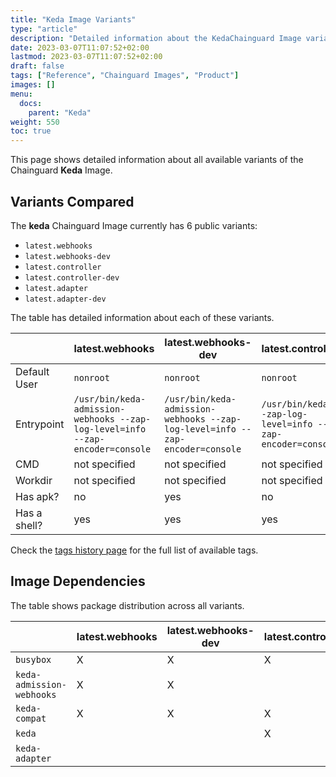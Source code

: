 ```yaml
---
title: "Keda Image Variants"
type: "article"
description: "Detailed information about the KedaChainguard Image variants"
date: 2023-03-07T11:07:52+02:00
lastmod: 2023-03-07T11:07:52+02:00
draft: false
tags: ["Reference", "Chainguard Images", "Product"]
images: []
menu:
  docs:
    parent: "Keda"
weight: 550
toc: true
---
```


This page shows detailed information about all available variants of the Chainguard **Keda** Image.

## Variants Compared
The **keda** Chainguard Image currently has 6 public variants: 

- `latest.webhooks`
- `latest.webhooks-dev`
- `latest.controller`
- `latest.controller-dev`
- `latest.adapter`
- `latest.adapter-dev`

The table has detailed information about each of these variants.

|              | latest.webhooks                                                               | latest.webhooks-dev                                                           | latest.controller                                          | latest.controller-dev                                      | latest.adapter                                                      | latest.adapter-dev                                                  |
|--------------|-------------------------------------------------------------------------------|-------------------------------------------------------------------------------|------------------------------------------------------------|------------------------------------------------------------|---------------------------------------------------------------------|---------------------------------------------------------------------|
| Default User | `nonroot`                                                                     | `nonroot`                                                                     | `nonroot`                                                  | `nonroot`                                                  | `nonroot`                                                           | `nonroot`                                                           |
| Entrypoint   | `/usr/bin/keda-admission-webhooks --zap-log-level=info --zap-encoder=console` | `/usr/bin/keda-admission-webhooks --zap-log-level=info --zap-encoder=console` | `/usr/bin/keda --zap-log-level=info --zap-encoder=console` | `/usr/bin/keda --zap-log-level=info --zap-encoder=console` | `/usr/bin/keda-adapter --secure-port=6443 --logtostderr=true --v=0` | `/usr/bin/keda-adapter --secure-port=6443 --logtostderr=true --v=0` |
| CMD          | not specified                                                                 | not specified                                                                 | not specified                                              | not specified                                              | not specified                                                       | not specified                                                       |
| Workdir      | not specified                                                                 | not specified                                                                 | not specified                                              | not specified                                              | not specified                                                       | not specified                                                       |
| Has apk?     | no                                                                            | yes                                                                           | no                                                         | yes                                                        | no                                                                  | yes                                                                 |
| Has a shell? | yes                                                                           | yes                                                                           | yes                                                        | yes                                                        | yes                                                                 | yes                                                                 |

Check the [tags history page](/chainguard/chainguard-images/reference/keda/tags_history/) for the full list of available tags.
## Image Dependencies
The table shows package distribution across all variants.

|                           | latest.webhooks | latest.webhooks-dev | latest.controller | latest.controller-dev | latest.adapter | latest.adapter-dev |
|---------------------------|-----------------|---------------------|-------------------|-----------------------|----------------|--------------------|
| `busybox`                 | X               | X                   | X                 | X                     | X              | X                  |
| `keda-admission-webhooks` | X               | X                   |                   |                       |                |                    |
| `keda-compat`             | X               | X                   | X                 | X                     | X              | X                  |
| `keda`                    |                 |                     | X                 | X                     |                |                    |
| `keda-adapter`            |                 |                     |                   |                       | X              | X                  |
